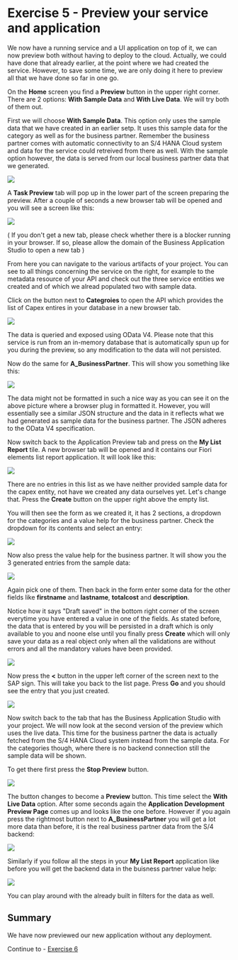 # Exercise 5 - Preview your service and application

We now have a running service and a UI application on top of it, we can now preview both without having to deploy to the cloud. Actually, we could have done that already earlier, at the point where we had created the service. However, to save some time, we are only doing it here to preview all that we have done so far in one go.

On the **Home** screen you find a **Preview** button in the upper right corner. There are 2 options: **With Sample Data** and **With Live Data**. We will try both of them out. 

First we will choose **With Sample Data**. This option only uses the sample data that we have created in an earlier setp. It uses this sample data for the category as well as for the business partner. Remember the business partner comes with automatic connectivity to an S/4 HANA Cloud system and data for the service could retreived from there as well. With the sample option however, the data is served from our local business partner data that we generated.

![](/exercises/ex5/images/LCAP_51.png)  

A **Task Preview** tab will pop up in the lower part of the screen preparing the preview. After a couple of seconds a new browser tab will be opened and you will see a screen like this:

![](/exercises/ex5/images/LCAP_52.png)  

( If you don't get a new tab, please check whether there is a blocker running in your browser. If so, please allow the domain of the Business Application Studio to open a new tab )

From here you can navigate to the various artifacts of your project. You can see to all things concerning the service on the right, for example to the metadata resource of your API and check out the three service entities we created and of which we alread populated two with sample data.

Click on the button next to **Categroies** to open the API which provides the list of Capex entires in your database in a new browser tab. 

![](/exercises/ex5/images/LCAP_52_2.png) 

The data is queried and exposed using OData V4. Please note that this service is run from an in-memory database that is automatically spun up for you during the preview, so any modification to the data will not persisted.

Now do the same for **A_BusinessPartner**. This will show you something like this:

![](/exercises/ex5/images/LCAP_53.png)  

The data might not be formatted in such a nice way as you can see it on the above picture where a browser plug in formatted it. However, you will essentially see a similar JSON structure and the data in it reflects what we had generated as sample data for the business partner. The JSON adheres to the OData V4 specification.

Now switch back to the Application Preview tab and press on the **My List Report** tile. A new browser tab will be opened and it contains our Fiori elements list report application. It will look like this:

![](/exercises/ex5/images/LCAP_54.png)  

There are no entries in this list as we have neither provided sample data for the capex entity, not have we created any data ourselves yet. Let's change that. Press the **Create** button on the upper right above the empty list.

You will then see the form as we created it, it has 2 sections, a dropdown for the categories and a value help for the business partner. Check the dropdown for its contents and select an entry:

![](/exercises/ex5/images/LCAP_55.png) 

Now also press the value help for the business partner. It will show you the 3 generated entries from the sample data:

![](/exercises/ex5/images/LCAP_56.png) 

Again pick one of them. Then back in the form enter some data for the other fields like **firstname** and **lastname**, **totalcost** and **description**.

Notice how it says "Draft saved" in the bottom right corner of the screen everytime you have entered a value in one of the fields. As stated before, the data that is entered by you will be persisted in a draft which is only available to you and noone else until you finally press **Create** which will only save your data as a real object only when all the validations are without errors and all the mandatory values have been provided.
 
![](/exercises/ex5/images/LCAP_57.png) 

Now press the **<** button in the upper left corner of the screen next to the SAP sign. This will take you back to the list page. Press **Go** and you should see the entry that you just created.

![](/exercises/ex5/images/LCAP_58.png) 

Now switch back to the tab that has the Business Application Studio with your project. We will now look at the second version of the preview which uses the live data. This time for the business partner the data is actually fetched from the S/4 HANA Cloud system instead from the sample data. For the categories though, where there is no backend connection still the sample data will be shown.

To get there first press the **Stop Preview** button. 

![](/exercises/ex5/images/LCAP_59.png) 

The button changes to become a **Preview** button. This time select the **With Live Data** option. After some seconds again the **Application Development Preview Page** comes up and looks like the one before. However if you again press the rightmost button next to **A_BusinessPartner** you will get a lot more data than before, it is the real business partner data from the S/4 backend:

![](/exercises/ex5/images/LCAP_510.png) 

Similarly if you follow all the steps in your **My List Report** application like before you will get the backend data in the buisness partner value help:

![](/exercises/ex5/images/LCAP_511.png) 

You can play around with the already built in filters for the data as well.

## Summary
We have now previewed our new application without any deployment.

Continue to - [Exercise 6](../ex6/README.md)
